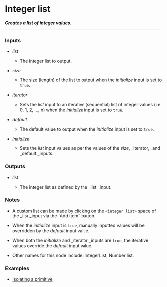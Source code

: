 # Integer list

**_Creates a list of integer values._**

---


### Inputs

* _list_

  * The integer list to output.

* _size_

  * The size (length) of the list to output when the _initialize_ input is set to `true`.

* _iterator_

  * Sets the _list_ input to an iterative (sequential) list of integer values (i.e. 0, 1, 2, …, n) when the _initialize_ input is set to `true`.

* _default_

  * The default value to output when the _initialize_ input is set to `true`.

* _initialize_

  * Sets the _list_ input values as per the values of the _size_, _iterator, _and _default _inputs.


### Outputs

* _list_

  * The integer list as defined by the _list _input.


### Notes

* A custom list can be made by clicking on the `<integer list>` space of the _list _input via the “Add Item” button.

* When the _initialize_ input is `true`, manually inputted values will be overridden by the _default_ input value.

* When both the _initialize_ and _iterator _inputs are `true`, the iterative values override the _default_ input value.

* Other names for this node include: IntegerList, Number list.


### Examples



* <a href="https://creator.trimble.com/graph?assetURI=whp:866137ad-bf24-4a85-8953-1c9ca1657d7b&version=latest" target="_blank">Isolating a primitive</a>
